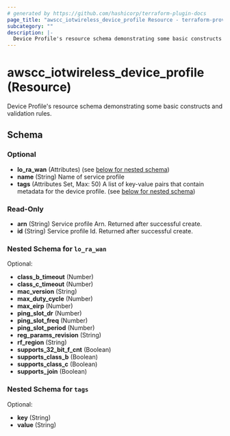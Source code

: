 ```yaml
---
# generated by https://github.com/hashicorp/terraform-plugin-docs
page_title: "awscc_iotwireless_device_profile Resource - terraform-provider-awscc"
subcategory: ""
description: |-
  Device Profile's resource schema demonstrating some basic constructs and validation rules.
---
```


# awscc_iotwireless_device_profile (Resource)

Device Profile's resource schema demonstrating some basic constructs and validation rules.



<!-- schema generated by tfplugindocs -->
## Schema

### Optional

- **lo_ra_wan** (Attributes) (see [below for nested schema](#nestedatt--lo_ra_wan))
- **name** (String) Name of service profile
- **tags** (Attributes Set, Max: 50) A list of key-value pairs that contain metadata for the device profile. (see [below for nested schema](#nestedatt--tags))

### Read-Only

- **arn** (String) Service profile Arn. Returned after successful create.
- **id** (String) Service profile Id. Returned after successful create.

<a id="nestedatt--lo_ra_wan"></a>
### Nested Schema for `lo_ra_wan`

Optional:

- **class_b_timeout** (Number)
- **class_c_timeout** (Number)
- **mac_version** (String)
- **max_duty_cycle** (Number)
- **max_eirp** (Number)
- **ping_slot_dr** (Number)
- **ping_slot_freq** (Number)
- **ping_slot_period** (Number)
- **reg_params_revision** (String)
- **rf_region** (String)
- **supports_32_bit_f_cnt** (Boolean)
- **supports_class_b** (Boolean)
- **supports_class_c** (Boolean)
- **supports_join** (Boolean)


<a id="nestedatt--tags"></a>
### Nested Schema for `tags`

Optional:

- **key** (String)
- **value** (String)


